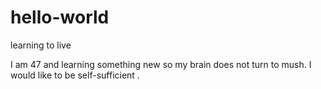# hello-world

learning to live

I am 47 and learning something new so my brain does not turn to mush.
I would like to be self-sufficient .
